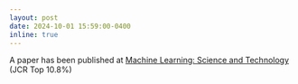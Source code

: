 ```yaml
---
layout: post
date: 2024-10-01 15:59:00-0400
inline: true
---
```


A paper has been published at [Machine Learning: Science and Technology](https://iopscience.iop.org/journal/2632-2153?gad_source=1&gad_campaignid=22579603669&gbraid=0AAAAA_jl0Lz_DLCziiCq9CZYzxXx7pWSI&gclid=Cj0KCQjwjJrCBhCXARIsAI5x66U0ImrdurUj0y1ub6zSw19-oifEy9IxErMw0ybynlUWfrdmMNysYoUaAjVjEALw_wcB) (JCR Top 10.8%)
